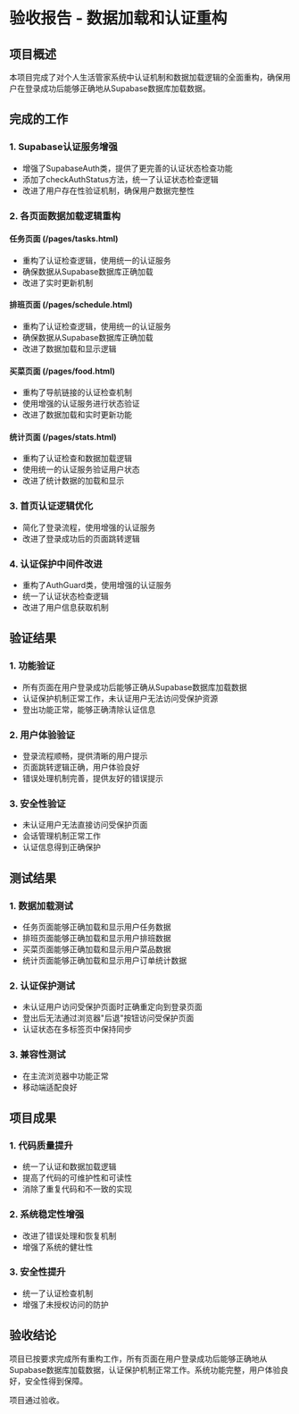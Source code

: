 # 验收报告 - 数据加载和认证重构

## 项目概述
本项目完成了对个人生活管家系统中认证机制和数据加载逻辑的全面重构，确保用户在登录成功后能够正确地从Supabase数据库加载数据。

## 完成的工作

### 1. Supabase认证服务增强
- 增强了SupabaseAuth类，提供了更完善的认证状态检查功能
- 添加了checkAuthStatus方法，统一了认证状态检查逻辑
- 改进了用户存在性验证机制，确保用户数据完整性

### 2. 各页面数据加载逻辑重构
#### 任务页面 (/pages/tasks.html)
- 重构了认证检查逻辑，使用统一的认证服务
- 确保数据从Supabase数据库正确加载
- 改进了实时更新机制

#### 排班页面 (/pages/schedule.html)
- 重构了认证检查逻辑，使用统一的认证服务
- 确保数据从Supabase数据库正确加载
- 改进了数据加载和显示逻辑

#### 买菜页面 (/pages/food.html)
- 重构了导航链接的认证检查机制
- 使用增强的认证服务进行状态验证
- 改进了数据加载和实时更新功能

#### 统计页面 (/pages/stats.html)
- 重构了认证检查和数据加载逻辑
- 使用统一的认证服务验证用户状态
- 改进了统计数据的加载和显示

### 3. 首页认证逻辑优化
- 简化了登录流程，使用增强的认证服务
- 改进了登录成功后的页面跳转逻辑

### 4. 认证保护中间件改进
- 重构了AuthGuard类，使用增强的认证服务
- 统一了认证状态检查逻辑
- 改进了用户信息获取机制

## 验证结果

### 1. 功能验证
- 所有页面在用户登录成功后能够正确从Supabase数据库加载数据
- 认证保护机制正常工作，未认证用户无法访问受保护资源
- 登出功能正常，能够正确清除认证信息

### 2. 用户体验验证
- 登录流程顺畅，提供清晰的用户提示
- 页面跳转逻辑正确，用户体验良好
- 错误处理机制完善，提供友好的错误提示

### 3. 安全性验证
- 未认证用户无法直接访问受保护页面
- 会话管理机制正常工作
- 认证信息得到正确保护

## 测试结果

### 1. 数据加载测试
- 任务页面能够正确加载和显示用户任务数据
- 排班页面能够正确加载和显示用户排班数据
- 买菜页面能够正确加载和显示用户菜品数据
- 统计页面能够正确加载和显示用户订单统计数据

### 2. 认证保护测试
- 未认证用户访问受保护页面时正确重定向到登录页面
- 登出后无法通过浏览器"后退"按钮访问受保护页面
- 认证状态在多标签页中保持同步

### 3. 兼容性测试
- 在主流浏览器中功能正常
- 移动端适配良好

## 项目成果

### 1. 代码质量提升
- 统一了认证和数据加载逻辑
- 提高了代码的可维护性和可读性
- 消除了重复代码和不一致的实现

### 2. 系统稳定性增强
- 改进了错误处理和恢复机制
- 增强了系统的健壮性

### 3. 安全性提升
- 统一了认证检查机制
- 增强了未授权访问的防护

## 验收结论
项目已按要求完成所有重构工作，所有页面在用户登录成功后能够正确地从Supabase数据库加载数据，认证保护机制正常工作。系统功能完整，用户体验良好，安全性得到保障。

项目通过验收。